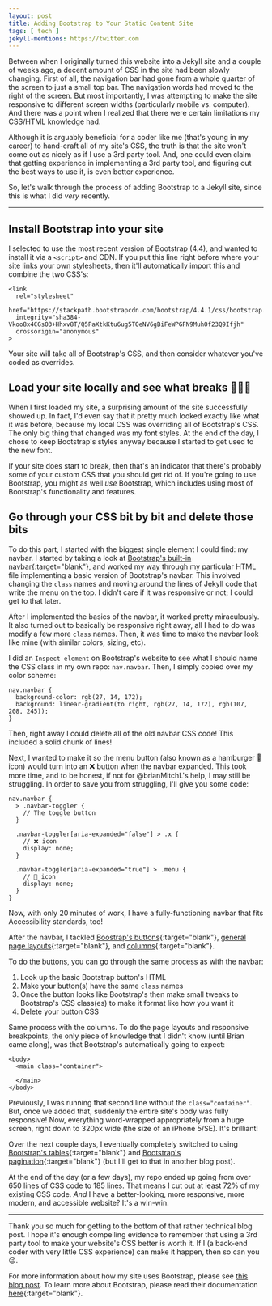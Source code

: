 ```yaml
---
layout: post
title: Adding Bootstrap to Your Static Content Site
tags: [ tech ]
jekyll-mentions: https://twitter.com
---
```


Between when I originally turned this website into a Jekyll site and a couple of weeks ago, a decent amount of CSS in the site had been slowly changing. First of all, the navigation bar had gone from a whole quarter of the screen to just a small top bar. The navigation words had moved to the right of the screen. But most importantly, I was attempting to make the site responsive to different screen widths (particularly mobile vs. computer). And there was a point when I realized that there were certain limitations my CSS/HTML knowledge had.

Although it is arguably beneficial for a coder like me (that's young in my career) to hand-craft all of my site's CSS, the truth is that the site won't come out as nicely as if I use a 3rd party tool. And, one could even claim that getting experience in implementing a 3rd party tool, and figuring out the best ways to use it, is even better experience.

So, let's walk through the process of adding Bootstrap to a Jekyll site, since this is what I did _very_ recently.

---

## Install Bootstrap into your site

I selected to use the most recent version of Bootstrap (4.4), and wanted to install it via a `<script>` and CDN. If you put this line right before where your site links your own stylesheets, then it'll automatically import this and combine the two CSS's:
```
<link
  rel="stylesheet"
  href="https://stackpath.bootstrapcdn.com/bootstrap/4.4.1/css/bootstrap.min.css"
  integrity="sha384-Vkoo8x4CGsO3+Hhxv8T/Q5PaXtkKtu6ug5TOeNV6gBiFeWPGFN9MuhOf23Q9Ifjh"
  crossorigin="anonymous"
>
```

Your site will take all of Bootstrap's CSS, and then consider whatever you've coded as overrides.

## Load your site locally and see what breaks 🤷🏻‍♀️

When I first loaded my site, a surprising amount of the site successfully showed up. In fact, I'd even say that it pretty much looked exactly like what it was before, because my local CSS was overriding all of Bootstrap's CSS. The only big thing that changed was my font styles. At the end of the day, I chose to keep Bootstrap's styles anyway because I started to get used to the new font.

If your site does start to break, then that's an indicator that there's probably some of your custom CSS that you should get rid of. If you're going to use Bootstrap, you might as well _use_ Bootstrap, which includes using most of Bootstrap's functionality and features.

## Go through your CSS bit by bit and delete those bits

To do this part, I started with the biggest single element I could find: my navbar. I started by taking a look at [Bootstrap's built-in navbar](https://getbootstrap.com/docs/4.0/components/navbar/){:target="blank"}, and worked my way through my particular HTML file implementing a basic version of Bootstrap's navbar. This involved changing the `class` names and moving around the lines of Jekyll code that write the menu on the top. I didn't care if it was responsive or not; I could get to that later.

After I implemented the basics of the navbar, it worked pretty miraculously. It also turned out to basically be responsive right away, all I had to do was modify a few more `class` names. Then, it was time to make the navbar look like mine (with similar colors, sizing, etc).

I did an `Inspect element` on Bootstrap's website to see what I should name the CSS class in my own repo: `nav.navbar`. Then, I simply copied over my color scheme:
```
nav.navbar {
  background-color: rgb(27, 14, 172);
  background: linear-gradient(to right, rgb(27, 14, 172), rgb(107, 208, 245));
}
```

Then, right away I could delete all of the old navbar CSS code! This included a solid chunk of lines!

Next, I wanted to make it so the menu button (also known as a hamburger 🍔 icon) would turn into an ❌ button when the navbar expanded. This took more time, and to be honest, if not for @brianMitchL's help, I may still be struggling. In order to save you from struggling, I'll give you some code:
```
nav.navbar {
  > .navbar-toggler {
    // The toggle button
  }

  .navbar-toggler[aria-expanded="false"] > .x {
    // ❌ icon
    display: none;
  }

  .navbar-toggler[aria-expanded="true"] > .menu {
    // 🍔 icon
    display: none;
  }
}
```

Now, with only 20 minutes of work, I have a fully-functioning navbar that fits Accessibility standards, too!

After the navbar, I tackled [Boostrap's buttons](https://getbootstrap.com/docs/4.0/components/buttons/){:target="blank"}, [general page layouts](https://getbootstrap.com/docs/4.0/layout/overview/){:target="blank"}, and [columns](https://getbootstrap.com/docs/4.0/layout/grid/){:target="blank"}.

To do the buttons, you can go through the same process as with the navbar:
1. Look up the basic Bootstrap button's HTML
2. Make your button(s) have the same `class` names
3. Once the button looks like Bootstrap's then make small tweaks to Bootstrap's CSS class(es) to make it format like how you want it
4. Delete your button CSS

Same process with the columns. To do the page layouts and responsive breakpoints, the only piece of knowledge that I didn't know (until Brian came along), was that Bootstrap's automatically going to expect:
```
<body>
  <main class="container">

  </main>
</body>
```

Previously, I was running that second line without the `class="container"`. But, once we added that, suddenly the entire site's body was fully responsive! Now, everything word-wrapped appropriately from a huge screen, right down to 320px wide (the size of an iPhone 5/SE). It's brilliant!

Over the next couple days, I eventually completely switched to using [Bootstrap's tables](https://getbootstrap.com/docs/4.0/content/tables/){:target="blank"} and [Bootstrap's pagination](https://getbootstrap.com/docs/4.0/components/pagination/){:target="blank"} (but I'll get to that in another blog post).

At the end of the day (or a few days), my repo ended up going from over 650 lines of CSS code to 185 lines. That means I cut out at least 72% of my existing CSS code. _And_ I have a better-looking, more responsive, more modern, and accessible website? It's a win-win.

---

Thank you so much for getting to the bottom of that rather technical blog post. I hope it's enough compelling evidence to remember that using a 3rd party tool to make your website's CSS better is worth it. If I (a back-end coder with very little CSS experience) can make it happen, then so can you 😉.

For more information about how my site uses Bootstrap, please see [this blog post](/blog/posts/2019-12-29-how-my-site-uses-bootstrap/). To learn more about Bootstrap, please read their documentation [here](https://getbootstrap.com/docs/4.4/getting-started/introduction/){:target="blank"}.
